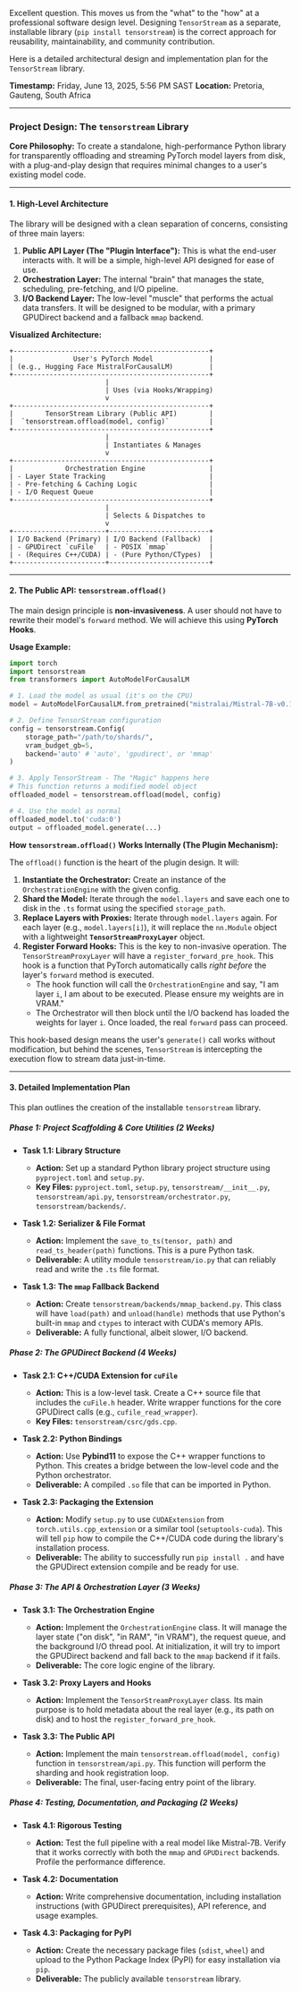 Excellent question. This moves us from the "what" to the "how" at a professional software design level. Designing `TensorStream` as a separate, installable library (`pip install tensorstream`) is the correct approach for reusability, maintainability, and community contribution.

Here is a detailed architectural design and implementation plan for the `TensorStream` library.

**Timestamp:** Friday, June 13, 2025, 5:56 PM SAST
**Location:** Pretoria, Gauteng, South Africa

---

### **Project Design: The `tensorstream` Library**

**Core Philosophy:** To create a standalone, high-performance Python library for transparently offloading and streaming PyTorch model layers from disk, with a plug-and-play design that requires minimal changes to a user's existing model code.

---

#### **1. High-Level Architecture**

The library will be designed with a clean separation of concerns, consisting of three main layers:

1.  **Public API Layer (The "Plugin Interface"):** This is what the end-user interacts with. It will be a simple, high-level API designed for ease of use.
2.  **Orchestration Layer:** The internal "brain" that manages the state, scheduling, pre-fetching, and I/O pipeline.
3.  **I/O Backend Layer:** The low-level "muscle" that performs the actual data transfers. It will be designed to be modular, with a primary GPUDirect backend and a fallback `mmap` backend.

**Visualized Architecture:**

```
+-------------------------------------------------+
|               User's PyTorch Model              |
| (e.g., Hugging Face MistralForCausalLM)         |
+-------------------------------------------------+
                        |
                        | Uses (via Hooks/Wrapping)
                        v
+-------------------------------------------------+
|        TensorStream Library (Public API)        |
|  `tensorstream.offload(model, config)`          |
+-------------------------------------------------+
                        |
                        | Instantiates & Manages
                        v
+-------------------------------------------------+
|             Orchestration Engine                |
| - Layer State Tracking                          |
| - Pre-fetching & Caching Logic                  |
| - I/O Request Queue                             |
+-------------------------------------------------+
                        |
                        | Selects & Dispatches to
                        v
+-----------------------+-------------------------+
| I/O Backend (Primary) | I/O Backend (Fallback)  |
| - GPUDirect `cuFile`  | - POSIX `mmap`          |
| - (Requires C++/CUDA) | - (Pure Python/CTypes)  |
+-----------------------+-------------------------+
```

---

#### **2. The Public API: `tensorstream.offload()`**

The main design principle is **non-invasiveness**. A user should not have to rewrite their model's `forward` method. We will achieve this using **PyTorch Hooks**.

**Usage Example:**

```python
import torch
import tensorstream
from transformers import AutoModelForCausalLM

# 1. Load the model as usual (it's on the CPU)
model = AutoModelForCausalLM.from_pretrained("mistralai/Mistral-7B-v0.1")

# 2. Define TensorStream configuration
config = tensorstream.Config(
    storage_path="/path/to/shards/",
    vram_budget_gb=5,
    backend='auto' # 'auto', 'gpudirect', or 'mmap'
)

# 3. Apply TensorStream - The "Magic" happens here
# This function returns a modified model object
offloaded_model = tensorstream.offload(model, config)

# 4. Use the model as normal
offloaded_model.to('cuda:0')
output = offloaded_model.generate(...)
```

**How `tensorstream.offload()` Works Internally (The Plugin Mechanism):**

The `offload()` function is the heart of the plugin design. It will:
1.  **Instantiate the Orchestrator:** Create an instance of the `OrchestrationEngine` with the given config.
2.  **Shard the Model:** Iterate through the `model.layers` and save each one to disk in the `.ts` format using the specified `storage_path`.
3.  **Replace Layers with Proxies:** Iterate through `model.layers` again. For each layer (e.g., `model.layers[i]`), it will replace the `nn.Module` object with a lightweight **`TensorStreamProxyLayer`** object.
4.  **Register Forward Hooks:** This is the key to non-invasive operation. The `TensorStreamProxyLayer` will have a `register_forward_pre_hook`. This hook is a function that PyTorch automatically calls *right before* the layer's `forward` method is executed.
    * The hook function will call the `OrchestrationEngine` and say, "I am layer `i`, I am about to be executed. Please ensure my weights are in VRAM."
    * The Orchestrator will then block until the I/O backend has loaded the weights for layer `i`. Once loaded, the real `forward` pass can proceed.

This hook-based design means the user's `generate()` call works without modification, but behind the scenes, `TensorStream` is intercepting the execution flow to stream data just-in-time.

---

#### **3. Detailed Implementation Plan**

This plan outlines the creation of the installable `tensorstream` library.

##### **Phase 1: Project Scaffolding & Core Utilities (2 Weeks)**

* **Task 1.1: Library Structure**
    * **Action:** Set up a standard Python library project structure using `pyproject.toml` and `setup.py`.
    * **Key Files:** `pyproject.toml`, `setup.py`, `tensorstream/__init__.py`, `tensorstream/api.py`, `tensorstream/orchestrator.py`, `tensorstream/backends/`.

* **Task 1.2: Serializer & File Format**
    * **Action:** Implement the `save_to_ts(tensor, path)` and `read_ts_header(path)` functions. This is a pure Python task.
    * **Deliverable:** A utility module `tensorstream/io.py` that can reliably read and write the `.ts` file format.

* **Task 1.3: The `mmap` Fallback Backend**
    * **Action:** Create `tensorstream/backends/mmap_backend.py`. This class will have `load(path)` and `unload(handle)` methods that use Python's built-in `mmap` and `ctypes` to interact with CUDA's memory APIs.
    * **Deliverable:** A fully functional, albeit slower, I/O backend.

##### **Phase 2: The GPUDirect Backend (4 Weeks)**

* **Task 2.1: C++/CUDA Extension for `cuFile`**
    * **Action:** This is a low-level task. Create a C++ source file that includes the `cuFile.h` header. Write wrapper functions for the core GPUDirect calls (e.g., `cufile_read_wrapper`).
    * **Key Files:** `tensorstream/csrc/gds.cpp`.

* **Task 2.2: Python Bindings**
    * **Action:** Use **Pybind11** to expose the C++ wrapper functions to Python. This creates a bridge between the low-level code and the Python orchestrator.
    * **Deliverable:** A compiled `.so` file that can be imported in Python.

* **Task 2.3: Packaging the Extension**
    * **Action:** Modify `setup.py` to use `CUDAExtension` from `torch.utils.cpp_extension` or a similar tool (`setuptools-cuda`). This will tell `pip` how to compile the C++/CUDA code during the library's installation process.
    * **Deliverable:** The ability to successfully run `pip install .` and have the GPUDirect extension compile and be ready for use.

##### **Phase 3: The API & Orchestration Layer (3 Weeks)**

* **Task 3.1: The Orchestration Engine**
    * **Action:** Implement the `OrchestrationEngine` class. It will manage the layer state ("on disk", "in RAM", "in VRAM"), the request queue, and the background I/O thread pool. At initialization, it will try to import the GPUDirect backend and fall back to the `mmap` backend if it fails.
    * **Deliverable:** The core logic engine of the library.

* **Task 3.2: Proxy Layers and Hooks**
    * **Action:** Implement the `TensorStreamProxyLayer` class. Its main purpose is to hold metadata about the real layer (e.g., its path on disk) and to host the `register_forward_pre_hook`.

* **Task 3.3: The Public API**
    * **Action:** Implement the main `tensorstream.offload(model, config)` function in `tensorstream/api.py`. This function will perform the sharding and hook registration loop.
    * **Deliverable:** The final, user-facing entry point of the library.

##### **Phase 4: Testing, Documentation, and Packaging (2 Weeks)**

* **Task 4.1: Rigorous Testing**
    * **Action:** Test the full pipeline with a real model like Mistral-7B. Verify that it works correctly with both the `mmap` and `GPUDirect` backends. Profile the performance difference.

* **Task 4.2: Documentation**
    * **Action:** Write comprehensive documentation, including installation instructions (with GPUDirect prerequisites), API reference, and usage examples.

* **Task 4.3: Packaging for PyPI**
    * **Action:** Create the necessary package files (`sdist`, `wheel`) and upload to the Python Package Index (PyPI) for easy installation via `pip`.
    * **Deliverable:** The publicly available `tensorstream` library.